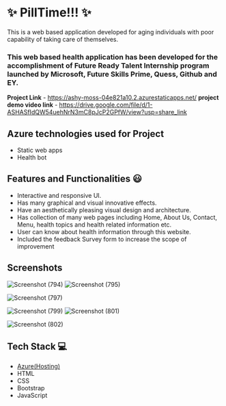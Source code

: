 # ✨  PillTime!!! ✨

This is a web based application developed for aging individuals with poor capability of taking care of themselves.

### This web based health application has been developed for the accomplishment of Future Ready Talent Internship program launched by Microsoft, Future Skills Prime, Quess, Github and EY.


**Project Link** - https://ashy-moss-04e821a10.2.azurestaticapps.net/
**project demo video link** - https://drive.google.com/file/d/1-ASHASfIdQW54uehNrN3mC8pJcP2GPfW/view?usp=share_link

## Azure technologies used for Project

- Static web apps
- Health bot

## Features and Functionalities 😃

- Interactive and responsive UI.
- Has many graphical and visual innovative effects.
- Have an aesthetically pleasing visual design and architecture.
- Has collection of many web pages including Home, About Us, Contact, Menu, health topics and health related information etc.
- User can know about health information through this website.
- Included the feedback Survey form to increase the scope of improvement 

## Screenshots

![Screenshot (794)](https://user-images.githubusercontent.com/84014627/215515004-306eab2e-6988-4b65-bbec-2d5a9e5c38a9.png)
![Screenshot (795)](https://user-images.githubusercontent.com/84014627/215515036-ce94b80d-4617-438c-bf59-674511331090.png)

![Screenshot (797)](https://user-images.githubusercontent.com/84014627/215515109-d811eb63-902b-449a-be82-050a49615ae7.png)

![Screenshot (799)](https://user-images.githubusercontent.com/84014627/215515243-a77eac23-6188-4b23-9103-2bba64913701.png)
![Screenshot (801)](https://user-images.githubusercontent.com/84014627/215515777-3a35c6f9-02fa-4168-b537-4ae5bce4ace4.png)

![Screenshot (802)](https://user-images.githubusercontent.com/84014627/215515795-58598023-168e-437f-b921-6230bc4fe11c.png)


## Tech Stack 💻

- [Azure(Hosting)](https://azure.microsoft.com/en-in/features/azure-portal/)
- HTML
- CSS
- Bootstrap
- JavaScript
